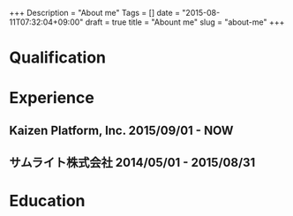 +++
Description = "About me"
Tags = []
date = "2015-08-11T07:32:04+09:00"
draft = true
title = "Abount me"
slug = "about-me"
+++

# Qualification

# Experience

## Kaizen Platform, Inc. 2015/09/01 - NOW

## サムライト株式会社 2014/05/01 - 2015/08/31

# Education
